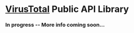 # [VirusTotal](https://www.virustotal.com/#/home/url) Public API Library

### In progress -- More info coming soon...
